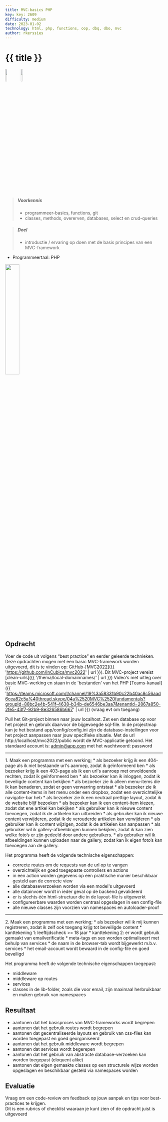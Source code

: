 ```yaml
---
title: MVC-basics PHP
key: key: 2609
difficulty: medium
date: 2023-01-02
technology: html, php, functions, oop, dbq, dbo, mvc
author: rkerssies
---
```



# {{ title }}

<img src="{{ '/_assets/api/mvc.png' | url }}" style="width:10%;"><img src="{{ '/_assets/api/PHP-logo.png' | url }}" style="width:10%;">

> ##### Voorkennis
> * programmeer-basics, functions, git
> * classes, methods, overerven, databases, select en crud-queries

> ##### Doel
> * introductie / ervaring op doen met de basis principes van een MVC-framework

* Programmeertaal: PHP

<img src="{{ '/_assets/api/mvc-concept.png' | url }}" style="width:30%;">


## Opdracht
Voer de code uit volgens “best practice” en eerder geleerde technieken.
Deze opdrachten mogen met een basic MVC-framework worden uitgevoerd,
dit is te vinden op: GitHub-[MVC2022]({{ 'https://github.com/InCubics/mvc2022' | url }}).
Dit MVC-project vereist  [clean-urls]({{ '/thema/local-domainnames/' | url }})
Video's met uitleg over basic MVC-werking en staan in de 'bestanden' van het PHP [Teams-kanaal]({{ 'https://teams.microsoft.com/l/channel/19%3a58331b90c22b40ac8c56aad6cea82c5a%40thread.skype/04a%2520MVC%2520fundamentals?groupId=88bc2e4b-541f-4638-b34b-de6546be3aa7&tenantId=2867a850-2fe5-43f7-92b9-8e326586b667' | url }}) (vraag evt om toegang) 

Pull het Git-project binnen naar jouw localhost. 
Zet een database op voor het project en gebruik daarvoor de bijgevoegde sql-file.
In de projectmap kan je het bestand app/config/config.ini zijn de database-instellingen voor het project aanpassen naar jouw specifieke situatie. 
Met de url http://localhost/mvc2022/public wordt de MVC-applicatie getoond. 
Het standaard account is: admin@app.com met het wachtwoord: password

<hr>
1. Maak een programma met een werking;
* als bezoeker krijg ik een 404-page als ik niet bestaande url's aanroep, zodat ik geïnformeerd ben
* als bezoeker krijg ik een 403-page als ik een url's aanroep met onvoldoende rechten, zodat ik geïnformeerd ben
* als bezoeker kan ik inloggen, zodat ik beveiligde content kan bekijken 
* als bezoeker zie ik alleen menu-items die ik kan benaderen, zodat er geen verwarring ontstaat
* als bezoeker zie ik alle content-items in het menu onder een dropbox, zodat een overzichtelijke navigatie-bar heb
* als bezoeker zie ik een neutraal prettige layout, zodat ik de website blijf bezoeken
* als bezoeker kan ik een content-item kiezen, zodat dat ene artikel kan bekijken
* als gebruiker kan ik nieuwe content toevoegen, zodat ik de artikelen kan uitbreiden
* als gebruiker kan ik nieuwe content verwijderen, zodat ik de verouderde artikelen kan verwijderen
* als gebruiker kan ik content wijzigen, zodat ik de artikelen kan aanpassen
* als gebruiker wil ik gallery-afbeeldingen kunnen bekijken, zodat ik kan zien welke foto’s er zijn gedeeld door andere gebruikers. 
* als gebruiker wil ik afbeeldingen kunnen uploaden naar de gallery, zodat kan ik eigen foto’s kan toevoegen aan de gallery.

Het programma heeft de volgende technische eigenschappen:
* correcte routes om de requests van de url op te vangen
* overzichtelijk en goed toegepaste controllers en actions
* in een action worden gegevens op een praktische manier beschikbaar gesteld aan de correcte view
* alle databaseverzoeken worden via een model's uitgevoerd
* alle datainvoer wordt in ieder geval op de backend gevalideerd
* er is slechts één html-structuur die in de layout-file is uitgewerkt
* configureerbare waarden worden centraal opgeslagen in een config-file
* alle nieuwe classes zijn voorzien van namespaces en autoloader-proof

<hr>
2. Maak een programma met een werking;
* als bezoeker wil ik mij kunnen registreren, zodat ik zelf ook toegang krijg tot beveiligde content
  * kanttekening 1: leeftijdscheck >= 18 jaar
  * kanttekening 2: er wordt gebruik gemaakt van emailverificatie
* meta-tags en seo worden optimaliseert met behulp van services
* de naam in de browser-tab wordt bijgewerkt m.b.v. services
* het email-account wordt bewaard in de config-file en goed beveiligd

Het programma heeft de volgende technische eigenschappen toegepast:
* middleware
* middleware op routes
* services
* classes in de lib-folder, zoals die voor email, zijn maximaal herbruikbaar en maken gebruik van namespaces

## Resultaat
 * aantonen dat het basisproces van MVC-frameworks wordt begrepen
 * aantonen dat het gebruik routes wordt begrepen 
 * aantonen dat gecentraliseerde layouts en gebruik van css-files kan worden toegepast en goed georganiseerd
 * aantonen dat het gebruik middleware wordt begrepen 
 * aantonen dat services wordt begerepen
 * aantonen dat het gebruik van abstracte database-verzoeken kan worden toegepast (eloquent alike)
 * aantonen dat eigen gemaakte classes op een structurele wijze worden opgeslagen en beschikbaar gesteld via namespaces worden  

## Evaluatie
Vraag om een code-review om feedback op jouw aanpak en tips voor best-practices te krijgen.<br>
Dit is een rubrics of checklist waaraan je kunt zien of de opdracht juist is uitgevoerd
